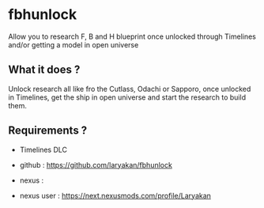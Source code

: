 # fbhunlock
Allow you to research F, B and H blueprint once unlocked through Timelines and/or getting a model in open universe

## What it does ?
Unlock research all like fro the Cutlass, Odachi or Sapporo, once unlocked in Timelines, get the ship in open universe and start the research to build them.

## Requirements ?
- Timelines DLC

- github : https://github.com/laryakan/fbhunlock
- nexus : <tba>
- nexus user : https://next.nexusmods.com/profile/Laryakan
